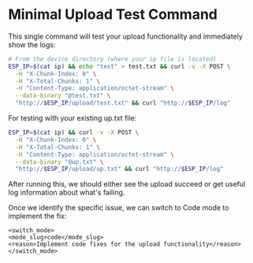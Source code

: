 # Minimal Upload Test Command

This single command will test your upload functionality and immediately show the logs:

```bash
# From the device directory (where your ip file is located)
ESP_IP=$(cat ip) && echo "test" > test.txt && curl -v -X POST \
  -H "X-Chunk-Index: 0" \
  -H "X-Total-Chunks: 1" \
  -H "Content-Type: application/octet-stream" \
  --data-binary "@test.txt" \
  "http://$ESP_IP/upload/test.txt" && curl "http://$ESP_IP/log"
```

For testing with your existing up.txt file:

```bash
ESP_IP=$(cat ip) && curl -v -X POST \
  -H "X-Chunk-Index: 0" \
  -H "X-Total-Chunks: 1" \
  -H "Content-Type: application/octet-stream" \
  --data-binary "@up.txt" \
  "http://$ESP_IP/upload/up.txt" && curl "http://$ESP_IP/log"
```

After running this, we should either see the upload succeed or get useful log information about what's failing.

Once we identify the specific issue, we can switch to Code mode to implement the fix:

```
<switch_mode>
<mode_slug>code</mode_slug>
<reason>Implement code fixes for the upload functionality</reason>
</switch_mode>
```
